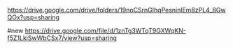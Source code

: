 https://drive.google.com/drive/folders/19noCSrnGIhqPesninlEm8zPL4_8GwQOx?usp=sharing

#new
https://drive.google.com/file/d/1znTg3WTqT9GXWqKN-f5Z1LkiSwWbCSx7/view?usp=sharing
